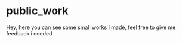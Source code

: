 # public_work
Hey, here you can see some small works I made, feel free to give me feedback i needed
